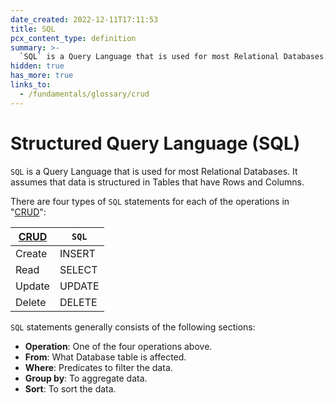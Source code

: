 ```yaml
---
date_created: 2022-12-11T17:11:53
title: SQL
pcx_content_type: definition
summary: >-
  `SQL` is a Query Language that is used for most Relational Databases. It assumes that data is structured in Tables that have Rows and Columns.
hidden: true
has_more: true
links_to:
  - /fundamentals/glossary/crud
---
```


# Structured Query Language (SQL)

`SQL` is a Query Language that is used for most Relational Databases. It assumes that data is structured in Tables that have Rows and Columns.

There are four types of `SQL` statements for each of the operations in "[CRUD](/fundamentals/glossary/crud)":

| [CRUD](/fundamentals/glossary/crud) | `SQL`  |
| ----------------------------------- | ------ |
| Create                              | INSERT |
| Read                                | SELECT |
| Update                              | UPDATE |
| Delete                              | DELETE |

`SQL` statements generally consists of the following sections:

- **Operation**: One of the four operations above.
- **From**: What Database table is affected.
- **Where**: Predicates to filter the data.
- **Group by**: To aggregate data.
- **Sort**: To sort the data.

